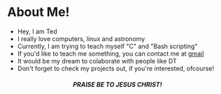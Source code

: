 # About Me!

- Hey, I am Ted 
- I really love computers, linux and astronomy 
- Currently, I am trying to teach myself "C" and "Bash scripting" 
- If you'd like to teach me something, you can contact me at <a href="tedjoshissac@gmail.com">gmail</a>
- It would be my dream to colaborate with people like DT
- Don't forget to check my projects out, if you're interested, ofcourse! 

<center> <h5> PRAISE BE TO JESUS CHRIST! </h5> </center>
